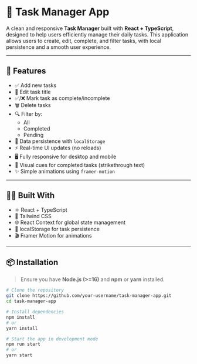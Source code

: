 # 📝 Task Manager App

A clean and responsive **Task Manager** built with **React + TypeScript**, designed to help users efficiently manage their daily tasks. This application allows users to create, edit, complete, and filter tasks, with local persistence and a smooth user experience.

---

## 🚀 Features

- ✅ Add new tasks
- 📝 Edit task title
- ✅/❌ Mark task as complete/incomplete
- 🗑 Delete tasks
- 🔍 Filter by:
  - All
  - Completed
  - Pending
- 💾 Data persistence with `localStorage`
- ⚡ Real-time UI updates (no reloads)
- 🖥️ Fully responsive for desktop and mobile
- 🎨 Visual cues for completed tasks (strikethrough text)
- ✨ Simple animations using `framer-motion`

---

## 🧑‍💻 Built With

- ⚛️ React + TypeScript
- 🎨 Tailwind CSS
- 🌐 React Context for global state management
- 💾 localStorage for task persistence
- 🎬 Framer Motion for animations

---

## 📦 Installation

> Ensure you have **Node.js (>=16)** and **npm** or **yarn** installed.

```bash
# Clone the repository
git clone https://github.com/your-username/task-manager-app.git
cd task-manager-app

# Install dependencies
npm install
# or
yarn install

# Start the app in development mode
npm run start
# or
yarn start
